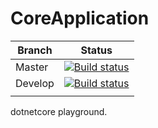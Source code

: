 # CoreApplication

|  Branch | Status   |
|---|---|
|  Master | [![Build status](https://ci.appveyor.com/api/projects/status/t88f6ng2dphunwd0/branch/master?svg=true)](https://ci.appveyor.com/project/HydroChlorix/coreapplication/branch/master) |
| Develop | [![Build status](https://ci.appveyor.com/api/projects/status/t88f6ng2dphunwd0?svg=true)](https://ci.appveyor.com/project/HydroChlorix/coreapplication) |
|   |   |

dotnetcore playground.
